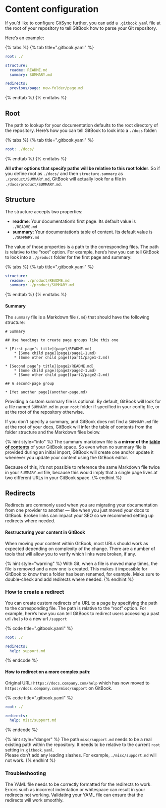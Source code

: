 # Content configuration

If you’d like to configure GitSync further, you can add a `.gitbook.yaml` file at the root of your repository to tell GitBook how to parse your Git repository.

Here’s an example:

{% tabs %}
{% tab title=".gitbook.yaml" %}

```yaml
root: ./

​structure:
  readme: README.md
  summary: SUMMARY.md​

redirects:
  previous/page: new-folder/page.md
```

{% endtab %}
{% endtabs %}

## Root

The path to lookup for your documentation defaults to the root directory of the repository. Here’s how you can tell GitBook to look into a `./docs` folder:

{% tabs %}
{% tab title=".gitbook.yaml" %}

```yaml
root: ./docs/
```

{% endtab %}
{% endtabs %}

**All other options that specify paths will be relative to this root folder**. So if you define root as `./docs/` and then `structure.summary` as `./product/SUMMARY.md`, GitBook will actually look for a file in `./docs/product/SUMMARY.md`.‌

## ​Structure‌ <a href="#structure" id="structure"></a>

The structure accepts two properties:‌

- **readme**: Your documentation’s first page. Its default value is `./README.md`
- **summary**: Your documentation’s table of content. Its default value is `./SUMMARY.md`

The value of those properties is a path to the corresponding files. The path is relative to the “root” option. For example, here’s how you can tell GitBook to look into a `./product` folder for the first page and summary:

{% tabs %}
{% tab title=".gitbook.yaml" %}

```yaml
structure:
  readme: ./product/README.md
  summary: ./product/SUMMARY.md
```

{% endtab %}
{% endtabs %}

#### ​Summary‌ <a href="#summary" id="summary"></a>

The `summary` file is a Markdown file (`.md`) that should have the following structure:

```
‌# Summary​

## Use headings to create page groups like this one​

* [First page’s title](page1/README.md)
    * [Some child page](page1/page1-1.md)
    * [Some other child page](part1/page1-2.md)

* [Second page’s title](page2/README.md)
    * [Some child page](page2/page2-1.md)
    * [Some other child page](part2/page2-2.md)

## A second-page group​

* [Yet another page](another-page.md)
```

Providing a custom summary file is optional. By default, GitBook will look for a file named `SUMMARY.md` in your `root` folder if specified in your config file, or at the root of the repository otherwise.

If you don’t specify a summary, and GitBook does not find a `SUMMARY.md` file at the root of your docs, GitBook will infer the table of contents from the folder structure and the Markdown files below.‌

{% hint style="info" %}
The summary markdown file is **a mirror of the** [**table of contents**](https://docs.gitbook.com/getting-started/overview#table-of-contents) of your GitBook space. So even when no summary file is provided during an initial import, GitBook will create one and/or update it whenever you update your content using the GitBook editor.

Because of this, it’s not possible to reference the same Markdown file twice in your `SUMMARY.md` file, because this would imply that a single page lives at two different URLs in your GitBook space.
{% endhint %}

## ​Redirects <a href="#redirects" id="redirects"></a>

Redirects are commonly used when you are migrating your documentation from one provider to another — like when you just moved your docs to GitBook. Broken links can impact your SEO so we recommend setting up redirects where needed.&#x20;

#### Restructuring your content in GitBook

When moving your content within GitBook, most URLs should work as expected depending on complexity of the change. There are a number of tools that will allow you to verify which links were broken, if any.&#x20;

{% hint style="warning" %}
With Git, when a file is moved many times, the file is removed and a new one is created. This makes it impossible for GitBook to know that a folder has been renamed, for example. Make sure to double-check and add redirects where needed.
{% endhint %}

### How to create a redirect

You can create custom redirects of a URL to a page by specifying the path to the corresponding file. The path is relative to the “root” option. For example, here’s how you can tell GitBook to redirect users accessing a past url `/help` to a new url `/support`

{% code title=".gitbook.yaml" %}

```yaml
root: ./

redirects:
  help: support.md
```

{% endcode %}

#### How to redirect on a more complex path:

Original URL: `https://docs.company.com/help` which has now moved to `https://docs.company.com/misc/support` on GitBook.&#x20;

{% code title=".gitbook.yaml" %}

```yaml
root: ./

redirects:
  help: misc/support.md
```

{% endcode %}

{% hint style="danger" %}
The path `misc/support.md` needs to be a real existing path within the repository. It needs to be relative to the current `root` setting in`.gitbook.yaml`. \
Please don’t add any leading slashes. For example, `./misc/support.md` will not work.
{% endhint %}

### Troubleshooting

The YAML file needs to be correctly formatted for the redirects to work. Errors such as incorrect indentation or whitespace can result in your redirects not working. Validating your YAML file can ensure that the redirects will work smoothly.&#x20;
